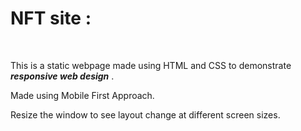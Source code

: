 # NFT site :
<br>

This is a static webpage made using HTML and CSS to demonstrate ***responsive web design*** .

Made using Mobile First Approach.

Resize the window to see layout change at different screen sizes.
